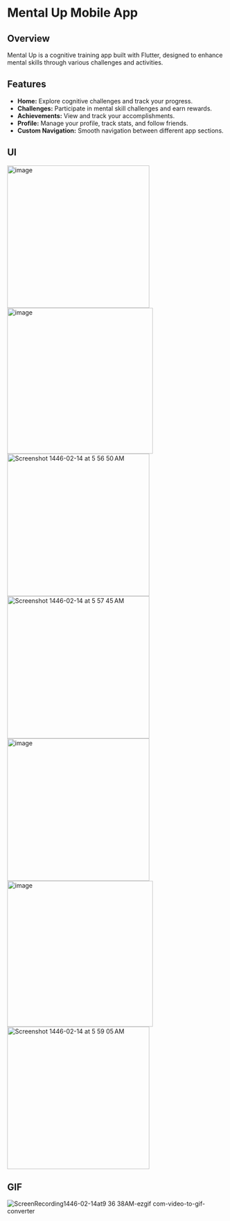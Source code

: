 # Mental Up Mobile App

## Overview

Mental Up is a cognitive training app built with Flutter, designed to enhance mental skills through various challenges and activities.

## Features

- **Home:** Explore cognitive challenges and track your progress.
- **Challenges:** Participate in mental skill challenges and earn rewards.
- **Achievements:** View and track your accomplishments.
- **Profile:** Manage your profile, track stats, and follow friends.
- **Custom Navigation:** Smooth navigation between different app sections.

## UI

<img width="328" alt="image" src="https://github.com/user-attachments/assets/3a9790b3-2bbe-4948-94e0-90769613941e">


<img width="336" alt="image" src="https://github.com/user-attachments/assets/7df4cfd9-35dd-4428-973e-85a919e99c2e">




<img width="328" alt="Screenshot 1446-02-14 at 5 56 50 AM" src="https://github.com/user-attachments/assets/81456e37-73e4-416f-8994-48f80b2268d1">




<img width="328" alt="Screenshot 1446-02-14 at 5 57 45 AM" src="https://github.com/user-attachments/assets/a469a635-fbfb-4eba-bbe3-55cf79519f47">


<img width="328" alt="image" src="https://github.com/user-attachments/assets/8b467d23-6d05-497f-9892-dfd9a41c2522">



<img width="336" alt="image" src="https://github.com/user-attachments/assets/b0328bf4-000f-473a-8a53-dbde5a71d095">






<img width="328" alt="Screenshot 1446-02-14 at 5 59 05 AM" src="https://github.com/user-attachments/assets/ceed607b-a10e-4eda-943a-bff217041171">


## GIF




![ScreenRecording1446-02-14at9 36 38AM-ezgif com-video-to-gif-converter](https://github.com/user-attachments/assets/10505ca1-933e-49ed-b447-e2413af735f5)







